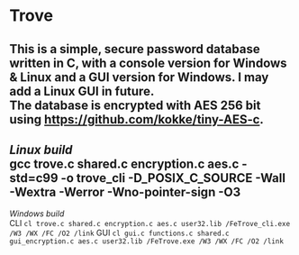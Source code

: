 Trove
=====
This is a simple, secure password database written in C, with a console version for Windows & Linux and a GUI version for Windows. I may add a Linux GUI in future.  
The database is encrypted with AES 256 bit using https://github.com/kokke/tiny-AES-c.
----
_Linux build_  
gcc trove.c shared.c encryption.c aes.c -std=c99 -o trove_cli -D_POSIX_C_SOURCE -Wall -Wextra -Werror -Wno-pointer-sign -O3
----
_Windows build_  
CLI
```cl trove.c shared.c encryption.c aes.c user32.lib /FeTrove_cli.exe /W3 /WX /FC /O2 /link```
GUI
```cl gui.c functions.c shared.c gui_encryption.c aes.c user32.lib /FeTrove.exe /W3 /WX /FC /O2 /link```
